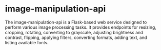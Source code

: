 # image-manipulation-api

The image-manipulation-api is a Flask-based web service designed to perform various image processing tasks. It provides endpoints for resizing, cropping, rotating, converting to grayscale, adjusting brightness and contrast, flipping, applying filters, converting formats, adding text, and listing available fonts.
